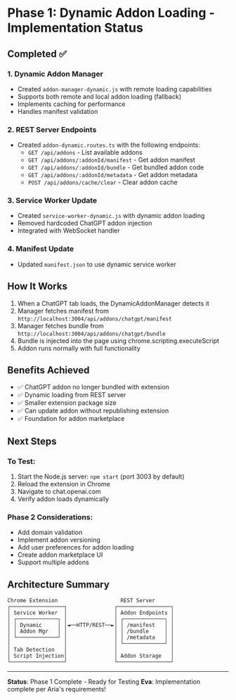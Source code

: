 # Phase 1: Dynamic Addon Loading - Implementation Status

## Completed ✅

### 1. Dynamic Addon Manager
- Created `addon-manager-dynamic.js` with remote loading capabilities
- Supports both remote and local addon loading (fallback)
- Implements caching for performance
- Handles manifest validation

### 2. REST Server Endpoints
- Created `addon-dynamic.routes.ts` with the following endpoints:
  - `GET /api/addons` - List available addons
  - `GET /api/addons/:addonId/manifest` - Get addon manifest
  - `GET /api/addons/:addonId/bundle` - Get bundled addon code
  - `GET /api/addons/:addonId/metadata` - Get addon metadata
  - `POST /api/addons/cache/clear` - Clear addon cache

### 3. Service Worker Update
- Created `service-worker-dynamic.js` with dynamic addon loading
- Removed hardcoded ChatGPT addon injection
- Integrated with WebSocket handler

### 4. Manifest Update
- Updated `manifest.json` to use dynamic service worker

## How It Works

1. When a ChatGPT tab loads, the DynamicAddonManager detects it
2. Manager fetches manifest from `http://localhost:3004/api/addons/chatgpt/manifest`
3. Manager fetches bundle from `http://localhost:3004/api/addons/chatgpt/bundle`
4. Bundle is injected into the page using chrome.scripting.executeScript
5. Addon runs normally with full functionality

## Benefits Achieved

- ✅ ChatGPT addon no longer bundled with extension
- ✅ Dynamic loading from REST server
- ✅ Smaller extension package size
- ✅ Can update addon without republishing extension
- ✅ Foundation for addon marketplace

## Next Steps

### To Test:
1. Start the Node.js server: `npm start` (port 3003 by default)
2. Reload the extension in Chrome
3. Navigate to chat.openai.com
4. Verify addon loads dynamically

### Phase 2 Considerations:
- Add domain validation
- Implement addon versioning
- Add user preferences for addon loading
- Create addon marketplace UI
- Support multiple addons

## Architecture Summary

```
Chrome Extension                    REST Server
┌─────────────────┐               ┌─────────────────┐
│ Service Worker  │               │ Addon Endpoints │
│ ┌─────────────┐ │               │ ┌─────────────┐ │
│ │ Dynamic     │ │◄──HTTP/REST──►│ │ /manifest   │ │
│ │ Addon Mgr   │ │               │ │ /bundle     │ │
│ └─────────────┘ │               │ │ /metadata   │ │
│                 │               │ └─────────────┘ │
│ Tab Detection   │               │                 │
│ Script Injection│               │ Addon Storage   │
└─────────────────┘               └─────────────────┘
```

---

**Status**: Phase 1 Complete - Ready for Testing
**Eva**: Implementation complete per Aria's requirements!